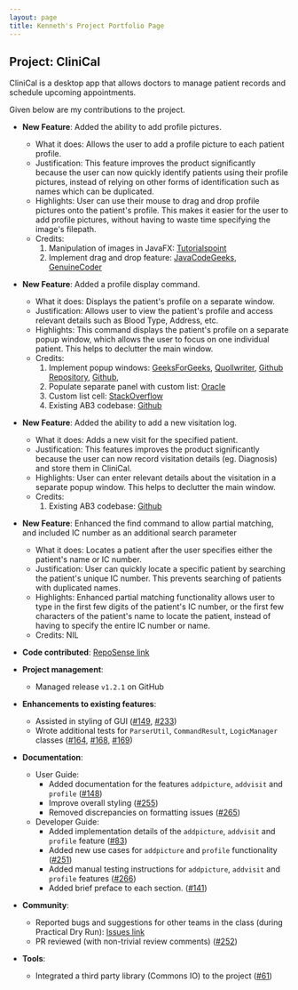 ```yaml
---
layout: page
title: Kenneth's Project Portfolio Page
---
```


## Project: CliniCal

CliniCal is a desktop app that allows doctors to manage patient records and schedule upcoming appointments.

Given below are my contributions to the project.

* **New Feature**: Added the ability to add profile pictures.
  * What it does: Allows the user to add a profile picture to each patient profile.
  * Justification: This feature improves the product significantly because the user can now quickly identify patients using their profile pictures, instead of relying on other forms of identification
                   such as names which can be duplicated.
  * Highlights: User can use their mouse to drag and drop profile pictures onto the patient's profile. This makes it easier for the user to add profile pictures, without having
                to waste time specifying the image's filepath.
  * Credits: 
    1. Manipulation of images in JavaFX: [Tutorialspoint](https://www.tutorialspoint.com/javafx/javafx_images.htm)
    2. Implement drag and drop feature: [JavaCodeGeeks](https://examples.javacodegeeks.com/desktop-java/javafx/event-javafx/javafx-drag-drop-example/),
       [GenuineCoder](https://www.genuinecoder.com/drag-and-drop-in-javafx-html/)

* **New Feature**: Added a profile display command.
  * What it does: Displays the patient's profile on a separate window.
  * Justification: Allows user to view the patient's profile and access relevant details such as Blood Type, Address, etc.
  * Highlights: This command displays the patient's profile on a separate popup window, which allows the user to focus on one individual patient. This helps
                to declutter the main window.
  * Credits: 
    1. Implement popup windows: [GeeksForGeeks](https://www.geeksforgeeks.org/javafx-popup-class/), [Quollwriter](https://quollwriter.wordpress.com/2019/04/08/how-to-create-a-popup-pane-in-javafx/),
                          [Github Repository](https://github.com/AY1920S1-CS2103T-F12-2/main), [Github](https://gist.github.com/jewelsea/1926196),
    2. Populate separate panel with custom list: [Oracle](https://docs.oracle.com/javafx/2/ui_controls/list-view.htm)
    3. Custom list cell: [StackOverflow](https://stackoverflow.com/questions/25246496/javafx-custom-list-cell-updateitem-being-called-a-lot)
    2. Existing AB3 codebase: [Github](https://github.com/se-edu/addressbook-level3)
    
* **New Feature**: Added the ability to add a new visitation log.
  * What it does: Adds a new visit for the specified patient.
  * Justification: This features improves the product significantly because the user can now record visitation details (eg. Diagnosis) and store them in CliniCal.
  * Highlights: User can enter relevant details about the visitation in a separate popup window. This helps to declutter the main window.
  * Credits: 
    1. Existing AB3 codebase: [Github](https://github.com/se-edu/addressbook-level3)
    
* **New Feature**: Enhanced the find command to allow partial matching, and included IC number as an additional search parameter
  * What it does: Locates a patient after the user specifies either the patient's name or IC number.
  * Justification: User can quickly locate a specific patient by searching the patient's unique IC number. This prevents searching of patients
                   with duplicated names.
  * Highlights: Enhanced partial matching functionality allows user to type in the first few digits of the patient's IC number, or the first few characters of the patient's name to 
                locate the patient, instead of having to specify the entire IC number or name.
  * Credits: NIL
  
* **Code contributed**: [RepoSense link](https://nus-cs2103-ay2021s1.github.io/tp-dashboard/#breakdown=true&search=afroneth)

* **Project management**:
  * Managed release `v1.2.1` on GitHub

* **Enhancements to existing features**:
  * Assisted in styling of GUI ([\#149](https://github.com/AY2021S1-CS2103T-W11-4/tp/pull/149), [\#233](https://github.com/AY2021S1-CS2103T-W11-4/tp/pull/233))
  * Wrote additional tests for `ParserUtil`, `CommandResult`, `LogicManager` classes ([\#164](https://github.com/AY2021S1-CS2103T-W11-4/tp/pull/164), [\#168](https://github.com/AY2021S1-CS2103T-W11-4/tp/pull/168), [\#169](https://github.com/AY2021S1-CS2103T-W11-4/tp/pull/169))

* **Documentation**:
  * User Guide:
    * Added documentation for the features `addpicture`, `addvisit` and `profile` ([\#148](https://github.com/AY2021S1-CS2103T-W11-4/tp/pull/148))
    * Improve overall styling ([\#255](https://github.com/AY2021S1-CS2103T-W11-4/tp/pull/255))
    * Removed discrepancies on formatting issues ([\#265](https://github.com/AY2021S1-CS2103T-W11-4/tp/pull/265))
  * Developer Guide:
    * Added implementation details of the `addpicture`, `addvisit` and `profile` feature ([\#83](https://github.com/AY2021S1-CS2103T-W11-4/tp/pull/83))
    * Added new use cases for `addpicture` and `profile` functionality ([\#251](https://github.com/AY2021S1-CS2103T-W11-4/tp/pull/251))
    * Added manual testing instructions for `addpicture`, `addvisit` and `profile` features ([\#266](https://github.com/AY2021S1-CS2103T-W11-4/tp/pull/266))
    * Added brief preface to each section. ([\#141](https://github.com/AY2021S1-CS2103T-W11-4/tp/pull/141))
    
* **Community**:
  * Reported bugs and suggestions for other teams in the class (during Practical Dry Run): [Issues link](https://github.com/afroneth/ped/issues)
  * PR reviewed (with non-trivial review comments) ([\#252](https://github.com/AY2021S1-CS2103T-W11-4/tp/pull/252))
* **Tools**:
  * Integrated a third party library (Commons IO) to the project ([\#61](https://github.com/AY2021S1-CS2103T-W11-4/tp/pull/61))
